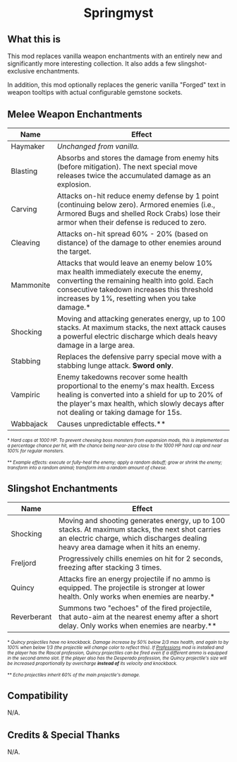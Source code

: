 <div align="center">

# Springmyst

</div>

## What this is

This mod replaces vanilla weapon enchantments with an entirely new and significantly more interesting collection. It also adds a few slingshot-exclusive enchantments.

In addition, this mod optionally replaces the generic vanilla "Forged" text in weapon tooltips with actual configurable gemstone sockets.


## Melee Weapon Enchantments

| Name      | Effect |
| --------- | -------|
| Haymaker | *Unchanged from vanilla.* |
| Blasting | Absorbs and stores the damage from enemy hits (before mitigation). The next special move releases twice the accumulated damage as an explosion. |
| Carving | Attacks on-hit reduce enemy defense by 1 point (continuing below zero). Armored enemies (i.e., Armored Bugs and shelled Rock Crabs) lose their armor when their defense is reduced to zero. |
| Cleaving | Attacks on-hit spread 60% - 20% (based on distance) of the damage to other enemies around the target. |
| Mammonite | Attacks that would leave an enemy below 10% max health immediately execute the enemy, converting the remaining health into gold. Each consecutive takedown increases this threshold increases by 1%, resetting when you take damage.* |
| Shocking | Moving and attacking generates energy, up to 100 stacks. At maximum stacks, the next attack causes a powerful electric discharge which deals heavy damage in a large area. |
| Stabbing | Replaces the defensive parry special move with a stabbing lunge attack. **Sword only**.
| Vampiric | Enemy takedowns recover some health proportional to the enemy's max health. Excess healing is converted into a shield for up to 20% of the player's max health, which slowly decays after not dealing or taking damage for 15s. |
| Wabbajack | Causes unpredictable effects.** |

<font size="1">

\* *Hard caps at 1000 HP. To prevent cheesing boss monsters from expansion mods, this is implemented as a percentage chance per hit, with the chance being near-zero close to the 1000 HP hard cap and near 100% for regular monsters.*

\** *Example effects: execute or fully-heal the enemy; apply a random debuff; grow or shrink the enemy; transform into a random animal; transform into a random amount of cheese.*
</font>


## Slingshot Enchantments

| Name       | Effect |
| ---------- | -------|
| Shocking | Moving and shooting generates energy, up to 100 stacks. At maximum stacks, the next shot carries an electric charge, which discharges dealing heavy area damage when it hits an enemy. |
| Freljord | Progressively chills enemies on hit for 2 seconds, freezing after stacking 3 times. |
| Quincy | Attacks fire an energy projectile if no ammo is equipped. The projectile is stronger at lower health. Only works when enemies are nearby.* |
| Reverberant | Summons two "echoes" of the fired projectile, that auto-aim at the nearest enemy after a short delay. Only works when enemies are nearby.** |

<font size="1">

\* *Quincy projectiles have no knockback. Damage increase by 50% below 2/3 max health, and again to by 100% when below 1/3 (the projectile will change color to reflect this). If [Professions](../Professions) mod is installed and the player has the Rascal profession, Quincy projectiles can be fired even if a different ammo is equipped in the second ammo slot. If the player also has the Desperado profession, the Quincy projectile's size will be increased proportionally by overcharge **instead of** its velocity and knockback.*

\** *Echo projectiles inherit 60% of the main projectile's damage.*
</font>


## Compatibility

N/A.


## Credits & Special Thanks

N/A.
